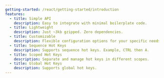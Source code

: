 ```yaml
---
getting-started: /react/getting-started/introduction
features:
  - title: Simple API
    description: Easy to integrate with minimal boilerplate code.
  - title: Lightweight
    description: Just ~3kb gzipped. Zero dependencies.
  - title: Customizable
    description: Flexible configuration options for your specific needs.
  - title: Sequence Hot Keys
    description: Supports sequence hot keys. Example, CTRL then A.
  - title: Scoped Hot Keys
    description: Separate and manage hot keys in different scopes.
  - title: Global Hot Keys
    description: Supports global hot keys.
---
```

